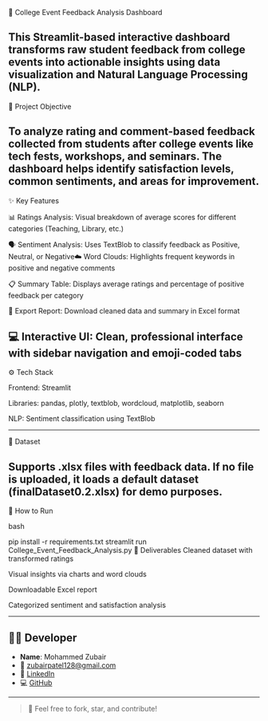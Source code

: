 📘 College Event Feedback Analysis Dashboard

This Streamlit-based interactive dashboard transforms raw student feedback from college events into actionable insights using data visualization and Natural Language Processing (NLP).
---
🧠 Project Objective

To analyze rating and comment-based feedback collected from students after college events like tech fests, workshops, and seminars. The dashboard helps identify satisfaction levels, common sentiments, and areas for improvement.
---

✨ Key Features

📊 Ratings Analysis: Visual breakdown of average scores for different categories (Teaching, Library, etc.)

🗣️ Sentiment Analysis: Uses TextBlob to classify feedback as Positive, Neutral, or Negative☁️ Word Clouds: Highlights frequent keywords in positive and negative 
comments

📋 Summary Table: Displays average ratings and percentage of positive feedback per category

📁 Export Report: Download cleaned data and summary in Excel format

💻 Interactive UI: Clean, professional interface with sidebar navigation and emoji-coded tabs
---

⚙️ Tech Stack

Frontend: Streamlit

Libraries: pandas, plotly, textblob, wordcloud, matplotlib, seaborn

NLP: Sentiment classification using TextBlob

---
📂 Dataset

Supports .xlsx files with feedback data. If no file is uploaded, it loads a default dataset (finalDataset0.2.xlsx) for demo purposes.
---

🚀 How to Run

bash

pip install -r requirements.txt
streamlit run College_Event_Feedback_Analysis.py
📌 Deliverables
Cleaned dataset with transformed ratings

Visual insights via charts and word clouds

Downloadable Excel report

Categorized sentiment and satisfaction analysis

---
## 👨‍💻 Developer

- **Name**: Mohammed Zubair
- 📧 [zubairpatel128@gmail.com](mailto:zubairpatel128@gmail.com)
- 🔗 [LinkedIn](https://www.linkedin.com/in/mohammed-zubair03)
- 💻 [GitHub](https://github.com/mohdzubairpatel)

---

> 🤝 Feel free to fork, star, and contribute!
